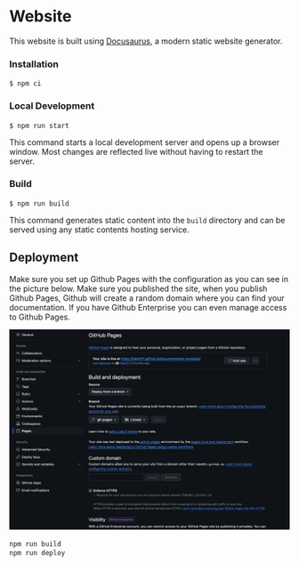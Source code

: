 # Website

This website is built using [Docusaurus](https://docusaurus.io/), a modern static website generator.

### Installation

```
$ npm ci
```

### Local Development

```
$ npm run start
```

This command starts a local development server and opens up a browser window. Most changes are reflected live without having to restart the server.

### Build

```
$ npm run build
```

This command generates static content into the `build` directory and can be served using any static contents hosting service.

## Deployment
Make sure you set up Github Pages with the configuration as you can see in the picture below.
Make sure you published the site, when you publish Github Pages, Github will create a random domain
where you can find your documentation. If you have Github Enterprise you can even manage access to Github Pages.

![Github Pages Deployment](./static/img/pages.png)

```
npm run build
npm run deploy
```
